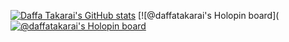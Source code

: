 [![Daffa Takarai's GitHub stats](https://github-readme-stats.vercel.app/api?username=daffatakarai)](https://github.com/daffatakarai/github-readme-stats)
[![@daffatakarai's Holopin board]([![@daffatakarai's Holopin board](https://holopin.me/daffatakarai)](https://holopin.io/@daffatakarai)
